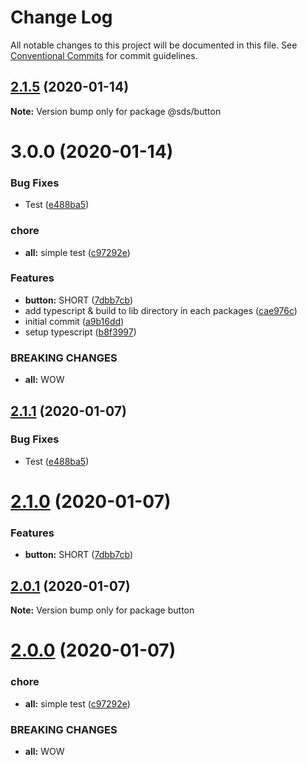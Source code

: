 # Change Log

All notable changes to this project will be documented in this file.
See [Conventional Commits](https://conventionalcommits.org) for commit guidelines.

## [2.1.5](https://github.com/Swingvy/ds-monorepo/compare/@sds/button@3.0.0...@sds/button@2.1.5) (2020-01-14)

**Note:** Version bump only for package @sds/button





# 3.0.0 (2020-01-14)

### Bug Fixes

-   Test ([e488ba5](https://github.com/Swingvy/ds-monorepo/commit/e488ba5cd27c09668c561041b9e29217c6d8424e))

### chore

-   **all:** simple test ([c97292e](https://github.com/Swingvy/ds-monorepo/commit/c97292e158df265dc77494ac023aed26d1f61f81))

### Features

-   **button:** SHORT ([7dbb7cb](https://github.com/Swingvy/ds-monorepo/commit/7dbb7cb50d8d6af22b50d0e7198ce0267bea8ab3))
-   add typescript & build to lib directory in each packages ([cae976c](https://github.com/Swingvy/ds-monorepo/commit/cae976c096e813d5f67b8d06afb4bcf5ca10c045))
-   initial commit ([a9b16dd](https://github.com/Swingvy/ds-monorepo/commit/a9b16dd6b655e691eaff1576a777953abb30149a))
-   setup typescript ([b8f3997](https://github.com/Swingvy/ds-monorepo/commit/b8f3997b8c72515cd5133cf5c8a7604000a6b3a2))

### BREAKING CHANGES

-   **all:** WOW

## [2.1.1](https://github.com/Swingvy/ds-monorepo/compare/button@2.1.0...button@2.1.1) (2020-01-07)

### Bug Fixes

-   Test ([e488ba5](https://github.com/Swingvy/ds-monorepo/commit/e488ba5))

# [2.1.0](https://github.com/Swingvy/ds-monorepo/compare/button@2.0.1...button@2.1.0) (2020-01-07)

### Features

-   **button:** SHORT ([7dbb7cb](https://github.com/Swingvy/ds-monorepo/commit/7dbb7cb))

## [2.0.1](https://github.com/Swingvy/ds-monorepo/compare/button@2.0.0...button@2.0.1) (2020-01-07)

**Note:** Version bump only for package button

# [2.0.0](https://github.com/Swingvy/ds-monorepo/compare/button@1.0.1...button@2.0.0) (2020-01-07)

### chore

-   **all:** simple test ([c97292e](https://github.com/Swingvy/ds-monorepo/commit/c97292e))

### BREAKING CHANGES

-   **all:** WOW
